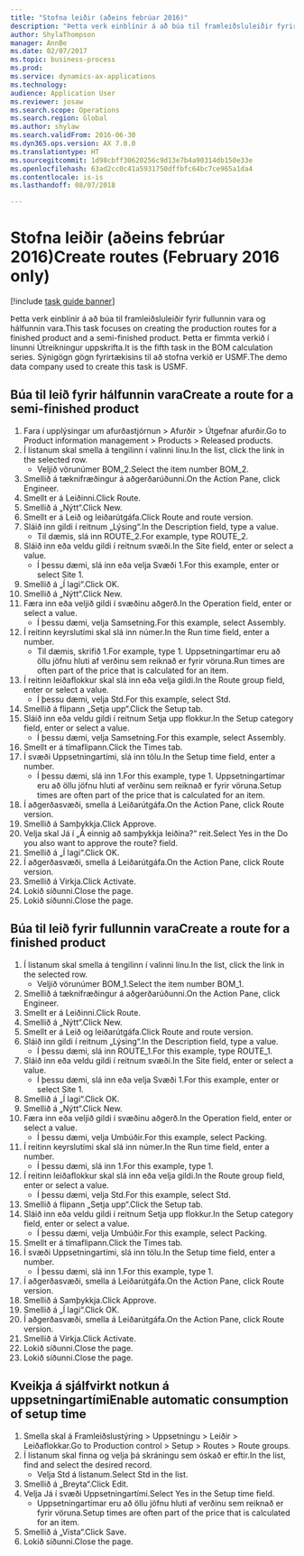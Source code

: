 ```yaml
--- 
title: "Stofna leiðir (aðeins febrúar 2016)"
description: "Þetta verk einblínir á að búa til framleiðsluleiðir fyrir fullunnin vara og hálfunnin vara."
author: ShylaThompson
manager: AnnBe
ms.date: 02/07/2017
ms.topic: business-process
ms.prod: 
ms.service: dynamics-ax-applications
ms.technology: 
audience: Application User
ms.reviewer: josaw
ms.search.scope: Operations
ms.search.region: Global
ms.author: shylaw
ms.search.validFrom: 2016-06-30
ms.dyn365.ops.version: AX 7.0.0
ms.translationtype: HT
ms.sourcegitcommit: 1d98cbff30620256c9d13e7b4a90314db150e33e
ms.openlocfilehash: 63ad2cc0c41a5931750dffbfc64bc7ce965a1da4
ms.contentlocale: is-is
ms.lasthandoff: 08/07/2018

---
```

# <a name="create-routes-february-2016-only"></a><span data-ttu-id="01538-103">Stofna leiðir (aðeins febrúar 2016)</span><span class="sxs-lookup"><span data-stu-id="01538-103">Create routes (February 2016 only)</span></span>

[!include [task guide banner](../../includes/task-guide-banner.md)]

<span data-ttu-id="01538-104">Þetta verk einblínir á að búa til framleiðsluleiðir fyrir fullunnin vara og hálfunnin vara.</span><span class="sxs-lookup"><span data-stu-id="01538-104">This task focuses on creating the production routes for a finished product and a semi-finished product.</span></span> <span data-ttu-id="01538-105">Þetta er fimmta verkið í línunni Útreikningur uppskrifta.</span><span class="sxs-lookup"><span data-stu-id="01538-105">It is the fifth task in the BOM calculation series.</span></span> <span data-ttu-id="01538-106">Sýnigögn gögn fyrirtækisins til að stofna verkið er USMF.</span><span class="sxs-lookup"><span data-stu-id="01538-106">The demo data company used to create this task is USMF.</span></span>


## <a name="create-a-route-for-a-semi-finished-product"></a><span data-ttu-id="01538-107">Búa til leið fyrir hálfunnin vara</span><span class="sxs-lookup"><span data-stu-id="01538-107">Create a route for a semi-finished product</span></span>
1. <span data-ttu-id="01538-108">Fara í upplýsingar um afurðastjórnun > Afurðir > Útgefnar afurðir.</span><span class="sxs-lookup"><span data-stu-id="01538-108">Go to Product information management > Products > Released products.</span></span>
2. <span data-ttu-id="01538-109">Í listanum skal smella á tengilinn í valinni línu.</span><span class="sxs-lookup"><span data-stu-id="01538-109">In the list, click the link in the selected row.</span></span>
    * <span data-ttu-id="01538-110">Veljið vörunúmer BOM_2.</span><span class="sxs-lookup"><span data-stu-id="01538-110">Select the item number BOM_2.</span></span>  
3. <span data-ttu-id="01538-111">Smellið á tæknifræðingur á aðgerðarúðunni.</span><span class="sxs-lookup"><span data-stu-id="01538-111">On the Action Pane, click Engineer.</span></span>
4. <span data-ttu-id="01538-112">Smellt er á Leiðinni.</span><span class="sxs-lookup"><span data-stu-id="01538-112">Click Route.</span></span>
5. <span data-ttu-id="01538-113">Smellið á „Nýtt“.</span><span class="sxs-lookup"><span data-stu-id="01538-113">Click New.</span></span>
6. <span data-ttu-id="01538-114">Smellt er á Leið og leiðarútgáfa.</span><span class="sxs-lookup"><span data-stu-id="01538-114">Click Route and route version.</span></span>
7. <span data-ttu-id="01538-115">Sláið inn gildi í reitnum „Lýsing“.</span><span class="sxs-lookup"><span data-stu-id="01538-115">In the Description field, type a value.</span></span>
    * <span data-ttu-id="01538-116">Til dæmis, slá inn ROUTE_2.</span><span class="sxs-lookup"><span data-stu-id="01538-116">For example, type ROUTE_2.</span></span>  
8. <span data-ttu-id="01538-117">Sláið inn eða veldu gildi í reitnum svæði.</span><span class="sxs-lookup"><span data-stu-id="01538-117">In the Site field, enter or select a value.</span></span>
    * <span data-ttu-id="01538-118">Í þessu dæmi, slá inn eða velja Svæði 1.</span><span class="sxs-lookup"><span data-stu-id="01538-118">For this example, enter or select Site 1.</span></span>  
9. <span data-ttu-id="01538-119">Smellið á „Í lagi“.</span><span class="sxs-lookup"><span data-stu-id="01538-119">Click OK.</span></span>
10. <span data-ttu-id="01538-120">Smellið á „Nýtt“.</span><span class="sxs-lookup"><span data-stu-id="01538-120">Click New.</span></span>
11. <span data-ttu-id="01538-121">Færa inn eða veljið gildi í svæðinu aðgerð.</span><span class="sxs-lookup"><span data-stu-id="01538-121">In the Operation field, enter or select a value.</span></span>
    * <span data-ttu-id="01538-122">Í þessu dæmi, velja Samsetning.</span><span class="sxs-lookup"><span data-stu-id="01538-122">For this example, select Assembly.</span></span>  
12. <span data-ttu-id="01538-123">Í reitinn keyrslutími skal slá inn númer.</span><span class="sxs-lookup"><span data-stu-id="01538-123">In the Run time field, enter a number.</span></span>
    * <span data-ttu-id="01538-124">Til dæmis, skrifið 1.</span><span class="sxs-lookup"><span data-stu-id="01538-124">For example, type 1.</span></span> <span data-ttu-id="01538-125">Uppsetningartímar eru að öllu jöfnu hluti af verðinu sem reiknað er fyrir vöruna.</span><span class="sxs-lookup"><span data-stu-id="01538-125">Run times are often part of the price that is calculated for an item.</span></span>  
13. <span data-ttu-id="01538-126">Í reitinn leiðaflokkur skal slá inn eða velja gildi.</span><span class="sxs-lookup"><span data-stu-id="01538-126">In the Route group field, enter or select a value.</span></span>
    * <span data-ttu-id="01538-127">Í þessu dæmi, velja Std.</span><span class="sxs-lookup"><span data-stu-id="01538-127">For this example, select Std.</span></span>  
14. <span data-ttu-id="01538-128">Smellið á flipann „Setja upp“.</span><span class="sxs-lookup"><span data-stu-id="01538-128">Click the Setup tab.</span></span>
15. <span data-ttu-id="01538-129">Sláið inn eða veldu gildi í reitnum Setja upp flokkur.</span><span class="sxs-lookup"><span data-stu-id="01538-129">In the Setup category field, enter or select a value.</span></span>
    * <span data-ttu-id="01538-130">Í þessu dæmi, velja Samsetning.</span><span class="sxs-lookup"><span data-stu-id="01538-130">For this example, select Assembly.</span></span>  
16. <span data-ttu-id="01538-131">Smellt er á tímaflipann.</span><span class="sxs-lookup"><span data-stu-id="01538-131">Click the Times tab.</span></span>
17. <span data-ttu-id="01538-132">Í svæði Uppsetningartími, slá inn tölu.</span><span class="sxs-lookup"><span data-stu-id="01538-132">In the Setup time field, enter a number.</span></span>
    * <span data-ttu-id="01538-133">Í þessu dæmi, slá inn 1.</span><span class="sxs-lookup"><span data-stu-id="01538-133">For this example, type 1.</span></span> <span data-ttu-id="01538-134">Uppsetningartímar eru að öllu jöfnu hluti af verðinu sem reiknað er fyrir vöruna.</span><span class="sxs-lookup"><span data-stu-id="01538-134">Setup times are often part of the price that is calculated for an item.</span></span>  
18. <span data-ttu-id="01538-135">Í aðgerðasvæði, smella á Leiðarútgáfa.</span><span class="sxs-lookup"><span data-stu-id="01538-135">On the Action Pane, click Route version.</span></span>
19. <span data-ttu-id="01538-136">Smellið á Samþykkja.</span><span class="sxs-lookup"><span data-stu-id="01538-136">Click Approve.</span></span>
20. <span data-ttu-id="01538-137">Velja skal Já í „Á einnig að samþykkja leiðina?“ reit.</span><span class="sxs-lookup"><span data-stu-id="01538-137">Select Yes in the Do you also want to approve the route? field.</span></span>
21. <span data-ttu-id="01538-138">Smellið á „Í lagi“.</span><span class="sxs-lookup"><span data-stu-id="01538-138">Click OK.</span></span>
22. <span data-ttu-id="01538-139">Í aðgerðasvæði, smella á Leiðarútgáfa.</span><span class="sxs-lookup"><span data-stu-id="01538-139">On the Action Pane, click Route version.</span></span>
23. <span data-ttu-id="01538-140">Smellið á Virkja.</span><span class="sxs-lookup"><span data-stu-id="01538-140">Click Activate.</span></span>
24. <span data-ttu-id="01538-141">Lokið síðunni.</span><span class="sxs-lookup"><span data-stu-id="01538-141">Close the page.</span></span>
25. <span data-ttu-id="01538-142">Lokið síðunni.</span><span class="sxs-lookup"><span data-stu-id="01538-142">Close the page.</span></span>

## <a name="create-a-route-for-a-finished-product"></a><span data-ttu-id="01538-143">Búa til leið fyrir fullunnin vara</span><span class="sxs-lookup"><span data-stu-id="01538-143">Create a route for a finished product</span></span>
1. <span data-ttu-id="01538-144">Í listanum skal smella á tengilinn í valinni línu.</span><span class="sxs-lookup"><span data-stu-id="01538-144">In the list, click the link in the selected row.</span></span>
    * <span data-ttu-id="01538-145">Veljið vörunúmer BOM_1.</span><span class="sxs-lookup"><span data-stu-id="01538-145">Select the item number BOM_1.</span></span>  
2. <span data-ttu-id="01538-146">Smellið á tæknifræðingur á aðgerðarúðunni.</span><span class="sxs-lookup"><span data-stu-id="01538-146">On the Action Pane, click Engineer.</span></span>
3. <span data-ttu-id="01538-147">Smellt er á Leiðinni.</span><span class="sxs-lookup"><span data-stu-id="01538-147">Click Route.</span></span>
4. <span data-ttu-id="01538-148">Smellið á „Nýtt“.</span><span class="sxs-lookup"><span data-stu-id="01538-148">Click New.</span></span>
5. <span data-ttu-id="01538-149">Smellt er á Leið og leiðarútgáfa.</span><span class="sxs-lookup"><span data-stu-id="01538-149">Click Route and route version.</span></span>
6. <span data-ttu-id="01538-150">Sláið inn gildi í reitnum „Lýsing“.</span><span class="sxs-lookup"><span data-stu-id="01538-150">In the Description field, type a value.</span></span>
    * <span data-ttu-id="01538-151">Í þessu dæmi, slá inn ROUTE_1.</span><span class="sxs-lookup"><span data-stu-id="01538-151">For this example, type ROUTE_1.</span></span>  
7. <span data-ttu-id="01538-152">Sláið inn eða veldu gildi í reitnum svæði.</span><span class="sxs-lookup"><span data-stu-id="01538-152">In the Site field, enter or select a value.</span></span>
    * <span data-ttu-id="01538-153">Í þessu dæmi, slá inn eða velja Svæði 1.</span><span class="sxs-lookup"><span data-stu-id="01538-153">For this example, enter or select Site 1.</span></span>  
8. <span data-ttu-id="01538-154">Smellið á „Í lagi“.</span><span class="sxs-lookup"><span data-stu-id="01538-154">Click OK.</span></span>
9. <span data-ttu-id="01538-155">Smellið á „Nýtt“.</span><span class="sxs-lookup"><span data-stu-id="01538-155">Click New.</span></span>
10. <span data-ttu-id="01538-156">Færa inn eða veljið gildi í svæðinu aðgerð.</span><span class="sxs-lookup"><span data-stu-id="01538-156">In the Operation field, enter or select a value.</span></span>
    * <span data-ttu-id="01538-157">Í þessu dæmi, velja Umbúðir.</span><span class="sxs-lookup"><span data-stu-id="01538-157">For this example, select Packing.</span></span>  
11. <span data-ttu-id="01538-158">Í reitinn keyrslutími skal slá inn númer.</span><span class="sxs-lookup"><span data-stu-id="01538-158">In the Run time field, enter a number.</span></span>
    * <span data-ttu-id="01538-159">Í þessu dæmi, slá inn 1.</span><span class="sxs-lookup"><span data-stu-id="01538-159">For this example, type 1.</span></span>  
12. <span data-ttu-id="01538-160">Í reitinn leiðaflokkur skal slá inn eða velja gildi.</span><span class="sxs-lookup"><span data-stu-id="01538-160">In the Route group field, enter or select a value.</span></span>
    * <span data-ttu-id="01538-161">Í þessu dæmi, velja Std.</span><span class="sxs-lookup"><span data-stu-id="01538-161">For this example, select Std.</span></span>  
13. <span data-ttu-id="01538-162">Smellið á flipann „Setja upp“.</span><span class="sxs-lookup"><span data-stu-id="01538-162">Click the Setup tab.</span></span>
14. <span data-ttu-id="01538-163">Sláið inn eða veldu gildi í reitnum Setja upp flokkur.</span><span class="sxs-lookup"><span data-stu-id="01538-163">In the Setup category field, enter or select a value.</span></span>
    * <span data-ttu-id="01538-164">Í þessu dæmi, velja Umbúðir.</span><span class="sxs-lookup"><span data-stu-id="01538-164">For this example, select Packing.</span></span>  
15. <span data-ttu-id="01538-165">Smellt er á tímaflipann.</span><span class="sxs-lookup"><span data-stu-id="01538-165">Click the Times tab.</span></span>
16. <span data-ttu-id="01538-166">Í svæði Uppsetningartími, slá inn tölu.</span><span class="sxs-lookup"><span data-stu-id="01538-166">In the Setup time field, enter a number.</span></span>
    * <span data-ttu-id="01538-167">Í þessu dæmi, slá inn 1.</span><span class="sxs-lookup"><span data-stu-id="01538-167">For this example, type 1.</span></span>  
17. <span data-ttu-id="01538-168">Í aðgerðasvæði, smella á Leiðarútgáfa.</span><span class="sxs-lookup"><span data-stu-id="01538-168">On the Action Pane, click Route version.</span></span>
18. <span data-ttu-id="01538-169">Smellið á Samþykkja.</span><span class="sxs-lookup"><span data-stu-id="01538-169">Click Approve.</span></span>
19. <span data-ttu-id="01538-170">Smellið á „Í lagi“.</span><span class="sxs-lookup"><span data-stu-id="01538-170">Click OK.</span></span>
20. <span data-ttu-id="01538-171">Í aðgerðasvæði, smella á Leiðarútgáfa.</span><span class="sxs-lookup"><span data-stu-id="01538-171">On the Action Pane, click Route version.</span></span>
21. <span data-ttu-id="01538-172">Smellið á Virkja.</span><span class="sxs-lookup"><span data-stu-id="01538-172">Click Activate.</span></span>
22. <span data-ttu-id="01538-173">Lokið síðunni.</span><span class="sxs-lookup"><span data-stu-id="01538-173">Close the page.</span></span>
23. <span data-ttu-id="01538-174">Lokið síðunni.</span><span class="sxs-lookup"><span data-stu-id="01538-174">Close the page.</span></span>

## <a name="enable-automatic-consumption-of-setup-time"></a><span data-ttu-id="01538-175">Kveikja á sjálfvirkt notkun á uppsetningartími</span><span class="sxs-lookup"><span data-stu-id="01538-175">Enable automatic consumption of setup time</span></span>
1. <span data-ttu-id="01538-176">Smella skal á Framleiðslustýring > Uppsetningu > Leiðir > Leiðaflokkar.</span><span class="sxs-lookup"><span data-stu-id="01538-176">Go to Production control > Setup > Routes > Route groups.</span></span>
2. <span data-ttu-id="01538-177">Í listanum skal finna og velja þá skráningu sem óskað er eftir.</span><span class="sxs-lookup"><span data-stu-id="01538-177">In the list, find and select the desired record.</span></span>
    * <span data-ttu-id="01538-178">Velja Std á listanum.</span><span class="sxs-lookup"><span data-stu-id="01538-178">Select Std in the list.</span></span>  
3. <span data-ttu-id="01538-179">Smellið á „Breyta“.</span><span class="sxs-lookup"><span data-stu-id="01538-179">Click Edit.</span></span>
4. <span data-ttu-id="01538-180">Velja Já í svæði Uppsetningartími.</span><span class="sxs-lookup"><span data-stu-id="01538-180">Select Yes in the Setup time field.</span></span>
    * <span data-ttu-id="01538-181">Uppsetningartímar eru að öllu jöfnu hluti af verðinu sem reiknað er fyrir vöruna.</span><span class="sxs-lookup"><span data-stu-id="01538-181">Setup times are often part of the price that is calculated for an item.</span></span>  
5. <span data-ttu-id="01538-182">Smellið á „Vista“.</span><span class="sxs-lookup"><span data-stu-id="01538-182">Click Save.</span></span>
6. <span data-ttu-id="01538-183">Lokið síðunni.</span><span class="sxs-lookup"><span data-stu-id="01538-183">Close the page.</span></span>



